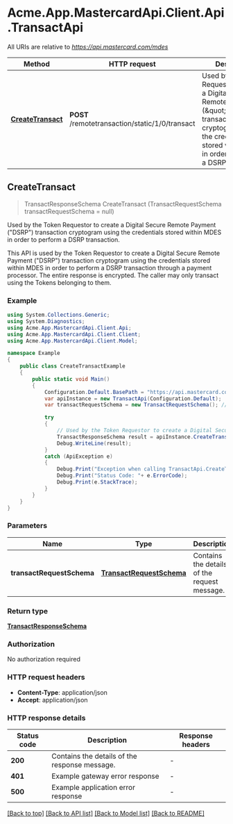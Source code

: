 # Acme.App.MastercardApi.Client.Api.TransactApi

All URIs are relative to *https://api.mastercard.com/mdes*

Method | HTTP request | Description
------------- | ------------- | -------------
[**CreateTransact**](TransactApi.md#createtransact) | **POST** /remotetransaction/static/1/0/transact | Used by the Token Requestor to create a Digital Secure Remote Payment (\&quot;DSRP\&quot;) transaction cryptogram using the credentials stored within MDES in order to perform a DSRP transaction.



## CreateTransact

> TransactResponseSchema CreateTransact (TransactRequestSchema transactRequestSchema = null)

Used by the Token Requestor to create a Digital Secure Remote Payment (\"DSRP\") transaction cryptogram using the credentials stored within MDES in order to perform a DSRP transaction.

This API is used by the Token Requestor to create a Digital Secure Remote Payment (\"DSRP\") transaction cryptogram using the credentials stored within MDES in order to perform a DSRP transaction through a payment processor.  The entire response is encrypted. The caller may only transact using the Tokens belonging to them. 

### Example

```csharp
using System.Collections.Generic;
using System.Diagnostics;
using Acme.App.MastercardApi.Client.Api;
using Acme.App.MastercardApi.Client.Client;
using Acme.App.MastercardApi.Client.Model;

namespace Example
{
    public class CreateTransactExample
    {
        public static void Main()
        {
            Configuration.Default.BasePath = "https://api.mastercard.com/mdes";
            var apiInstance = new TransactApi(Configuration.Default);
            var transactRequestSchema = new TransactRequestSchema(); // TransactRequestSchema | Contains the details of the request message.  (optional) 

            try
            {
                // Used by the Token Requestor to create a Digital Secure Remote Payment (\"DSRP\") transaction cryptogram using the credentials stored within MDES in order to perform a DSRP transaction.
                TransactResponseSchema result = apiInstance.CreateTransact(transactRequestSchema);
                Debug.WriteLine(result);
            }
            catch (ApiException e)
            {
                Debug.Print("Exception when calling TransactApi.CreateTransact: " + e.Message );
                Debug.Print("Status Code: "+ e.ErrorCode);
                Debug.Print(e.StackTrace);
            }
        }
    }
}
```

### Parameters


Name | Type | Description  | Notes
------------- | ------------- | ------------- | -------------
 **transactRequestSchema** | [**TransactRequestSchema**](TransactRequestSchema.md)| Contains the details of the request message.  | [optional] 

### Return type

[**TransactResponseSchema**](TransactResponseSchema.md)

### Authorization

No authorization required

### HTTP request headers

- **Content-Type**: application/json
- **Accept**: application/json

### HTTP response details
| Status code | Description | Response headers |
|-------------|-------------|------------------|
| **200** | Contains the details of the response message.  |  -  |
| **401** | Example gateway error response  |  -  |
| **500** | Example application error response  |  -  |

[[Back to top]](#)
[[Back to API list]](../README.md#documentation-for-api-endpoints)
[[Back to Model list]](../README.md#documentation-for-models)
[[Back to README]](../README.md)

